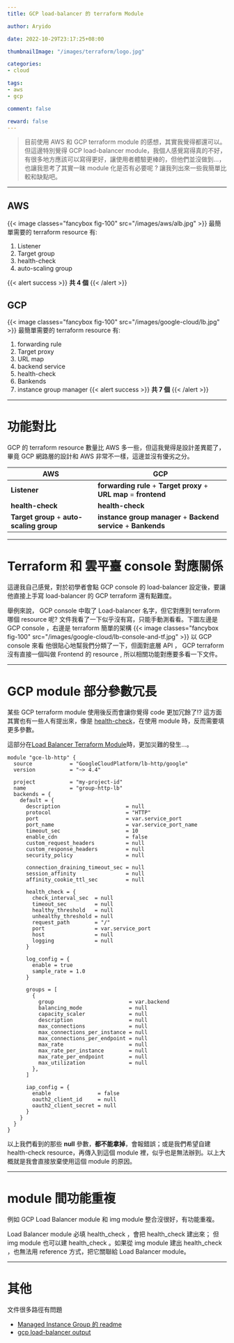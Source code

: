 ```yaml
---
title: GCP load-balancer 的 terraform Module

author: Aryido

date: 2022-10-29T23:17:25+08:00

thumbnailImage: "/images/terraform/logo.jpg"

categories:
- cloud

tags:
- aws
- gcp

comment: false

reward: false
---
```

<!--BODY-->
> 目前使用 AWS 和 GCP terraform module 的感想，其實我覺得都還可以。但這邊特別覺得 GCP load-balancer module，我個人感覺寫得真的不好，有很多地方應該可以寫得更好，讓使用者體驗更棒的，但他們並沒做到...，也讓我思考了其實一昧 module 化是否有必要呢 ? 讓我列出來一些我簡單比較和缺點吧。

<!--more-->

---

## AWS
{{< image classes="fancybox fig-100" src="/images/aws/alb.jpg" >}}
最簡單需要的 terraform resource 有:
1. Listener
2. Target group
3. health-check
4. auto-scaling group

{{< alert success >}}
**共 4 個**
{{< /alert >}}

## GCP
{{< image classes="fancybox fig-100" src="/images/google-cloud/lb.jpg" >}}
最簡單需要的 terraform resource 有:
1. forwarding rule
2. Target proxy
3. URL map
4. backend service
5. health-check
6. Bankends
7. instance group manager
{{< alert success >}}
**共 7 個**
{{< /alert >}}

---

# 功能對比
GCP 的 terraform resource 數量比 AWS 多一些，但這我覺得是設計差異罷了，畢竟 GCP 網路層的設計和 AWS 非常不一樣，這邊並沒有優劣之分。

| AWS      | GCP      |
| -------- | -------- |
| **Listener** | **forwarding rule** + **Target proxy** + **URL map** = **frontend** |
| **health-check** | **health-check**     |
| **Target group** + **auto-scaling group** | **instance group manager** +  **Backend service** + **Bankends**|

---

# Terraform 和 雲平臺 console 對應關係
這邊我自己感覺，對於初學者會點 GCP console 的 load-balancer 設定後，要讓他直接上手寫 load-balancer 的 GCP terraform 還有點難度。

舉例來說， GCP console 中取了 Load-balancer 名字，但它對應到 terraform 哪個 resource 呢? 文件我看了一下似乎沒有寫，只能手動測看看。下圖左邊是 GCP console ，右邊是 terraform 簡單的架構
{{< image classes="fancybox fig-100" src="/images/google-cloud/lb-console-and-tf.jpg" >}}
以 GCP console 來看 他很貼心地幫我們分類了一下，但面對底層 API ， GCP terraform 沒有直接一個叫做 Frontend 的 resource , 所以相關功能對應要多看一下文件。

---

# GCP module 部分參數冗長
某些 GCP terraform module 使用後反而會讓你覺得 code 更加冗餘了!? 這方面其實也有一些人有提出來，像是 [health-check](https://github.com/terraform-google-modules/terraform-google-vm/issues/153)，在使用 module 時，反而需要填更多參數。

這部分在[Load Balancer Terraform Module](https://github.com/terraform-google-modules/terraform-google-lb-http)時，更加災難的發生...。
```
module "gce-lb-http" {
  source            = "GoogleCloudPlatform/lb-http/google"
  version           = "~> 4.4"

  project           = "my-project-id"
  name              = "group-http-lb"
  backends = {
    default = {
      description                     = null
      protocol                        = "HTTP"
      port                            = var.service_port
      port_name                       = var.service_port_name
      timeout_sec                     = 10
      enable_cdn                      = false
      custom_request_headers          = null
      custom_response_headers         = null
      security_policy                 = null

      connection_draining_timeout_sec = null
      session_affinity                = null
      affinity_cookie_ttl_sec         = null

      health_check = {
        check_interval_sec  = null
        timeout_sec         = null
        healthy_threshold   = null
        unhealthy_threshold = null
        request_path        = "/"
        port                = var.service_port
        host                = null
        logging             = null
      }

      log_config = {
        enable = true
        sample_rate = 1.0
      }

      groups = [
        {
          group                        = var.backend
          balancing_mode               = null
          capacity_scaler              = null
          description                  = null
          max_connections              = null
          max_connections_per_instance = null
          max_connections_per_endpoint = null
          max_rate                     = null
          max_rate_per_instance        = null
          max_rate_per_endpoint        = null
          max_utilization              = null
        },
      ]

      iap_config = {
        enable               = false
        oauth2_client_id     = null
        oauth2_client_secret = null
      }
    }
  }
}
```
以上我們看到的那些 **null** 參數，**都不能拿掉**，會報錯誤；或是我們希望自建 health-check resource，再傳入到這個 module 裡，似乎也是無法辦到。以上大概就是我會直接放棄使用這個 module 的原因。

---

# module 間功能重複
例如 GCP Load Balancer module 和 img module 整合沒很好，有功能重複。

Load Balancer module 必填 health_check ，會把 health_check 建出來； 但 img module 也可以建 health_check 。如果從 img module 建出 health_check ，也無法用 reference 方式，把它關聯給 Load Balancer module。

---

# 其他
文件很多路徑有問題
- [Managed Instance Group 的 readme](https://github.com/terraform-google-modules/terraform-google-vm/tree/master/modules/mig)
- [gcp load-balancer output](https://github.com/terraform-google-modules/terraform-google-lb-http)
